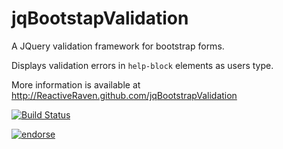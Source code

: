 jqBootstapValidation
====================

A JQuery validation framework for bootstrap forms. 

Displays validation errors in `help-block` elements as users type.

More information is available at http://ReactiveRaven.github.com/jqBootstrapValidation

[![Build Status](https://travis-ci.org/ReactiveRaven/jqBootstrapValidation.png?branch=master)](https://travis-ci.org/ReactiveRaven/jqBootstrapValidation)

[![endorse](http://api.coderwall.com/reactiveraven/endorsecount.png)](http://coderwall.com/reactiveraven)

